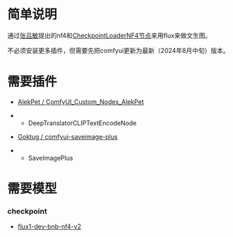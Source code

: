 # 简单说明

通过[张吕敏](https://huggingface.co/lllyasviel)提出的nf4和[CheckpointLoaderNF4节点](https://github.com/comfyanonymous/ComfyUI_bitsandbytes_NF4)来用flux来做文生图。

不必须安装更多插件，但需要先把comfyui更新为最新（2024年8月中旬）版本。

# 需要插件

- [AlekPet / ComfyUI_Custom_Nodes_AlekPet](https://github.com/AlekPet/ComfyUI_Custom_Nodes_AlekPet)
- - DeepTranslatorCLIPTextEncodeNode

- [Goktug / comfyui-saveimage-plus](https://github.com/Goktug/comfyui-saveimage-plus)
- - SaveImagePlus

# 需要模型

### checkpoint
- [flux1-dev-bnb-nf4-v2](https://huggingface.co/lllyasviel/flux1-dev-bnb-nf4/tree/main)